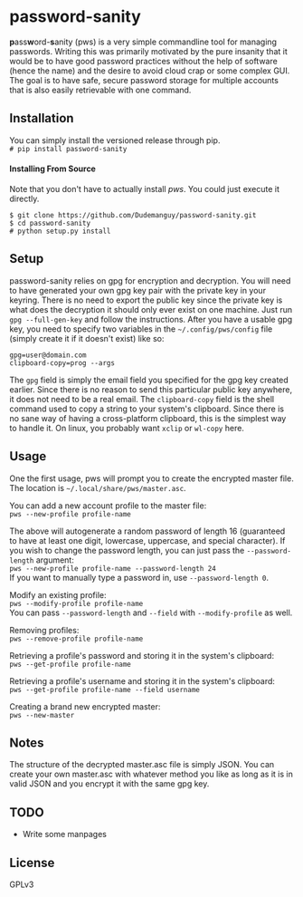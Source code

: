 # password-sanity
**p**ass**w**ord-**s**anity (pws) is a very simple commandline tool for managing passwords. Writing this was primarily motivated by the pure insanity that it would be to have good password practices without the help of software (hence the name) and the desire to avoid cloud crap or some complex GUI. The goal is to have safe, secure password storage for multiple accounts that is also easily retrievable with one command.

## Installation
You can simply install the versioned release through pip.  
`# pip install password-sanity`

#### Installing From Source
Note that you don't have to actually install *pws*. You could just execute it directly.

```
$ git clone https://github.com/Dudemanguy/password-sanity.git
$ cd password-sanity
# python setup.py install
```

## Setup
password-sanity relies on gpg for encryption and decryption. You will need to have generated your own gpg key pair with the private key in your keyring. There is no need to export the public key since the private key is what does the decryption it should only ever exist on one machine. Just run `gpg --full-gen-key` and follow the instructions. After you have a usable gpg key, you need to specify two variables in the `~/.config/pws/config` file (simply create it if it doesn't exist) like so:
```
gpg=user@domain.com
clipboard-copy=prog --args
```

The `gpg` field is simply the email field you specified for the gpg key created earlier. Since there is no reason to send this particular public key anywhere, it does not need to be a real email. The `clipboard-copy` field is the shell command used to copy a string to your system's clipboard. Since there is no sane way of having a cross-platform clipboard, this is the simplest way to handle it. On linux, you probably want `xclip` or `wl-copy` here.

## Usage
One the first usage, pws will prompt you to create the encrypted master file. The location is `~/.local/share/pws/master.asc`.

You can add a new account profile to the master file:  
`pws --new-profile profile-name`  

The above will autogenerate a random password of length 16 (guaranteed to have at least one digit, lowercase, uppercase, and special character). If you wish to change the password length, you can just pass the `--password-length` argument:  
`pws --new-profile profile-name --password-length 24`  
If you want to manually type a password in, use `--password-length 0`.

Modify an existing profile:  
`pws --modify-profile profile-name`  
You can pass `--password-length` and `--field` with `--modify-profile` as well.

Removing profiles:  
`pws --remove-profile profile-name`

Retrieving a profile's password and storing it in the system's clipboard:  
`pws --get-profile profile-name`

Retrieving a profile's username and storing it in the system's clipboard:  
`pws --get-profile profile-name --field username`

Creating a brand new encrypted master:  
`pws --new-master`


## Notes
The structure of the decrypted master.asc file is simply JSON. You can create your own master.asc with whatever method you like as long as it is in valid JSON and you encrypt it with the same gpg key.

## TODO
* Write some manpages

## License
GPLv3
